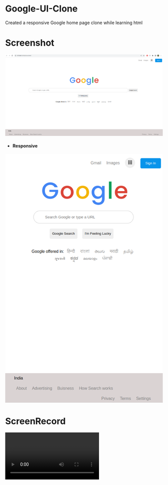 # Google-UI-Clone
Created  a responsive Google home page clone while learning html

# Screenshot
![Screenshot#1](Screenshot3.png)
* #### Responsive
![Screenshot#2](Screenshot4.png)

# ScreenRecord
![Screencast](https://github.com/abhii30/Google-UI-Clone/blob/885002442a6dc270a7f105c1521438e9a6bc7b13/Screencast.mp4)
